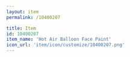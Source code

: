 ```yaml
---
layout: item
permalink: /10400207

title: Item
id: 10400207
item_name: 'Hot Air Balloon Face Paint'
icon_url: 'item/icon/customize/10400207.png'
---
```

